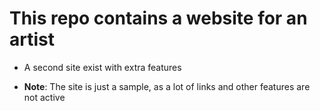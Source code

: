 # This repo contains a website for an artist

- A second site exist with extra features

- **Note**: The site is just a sample, as a lot of links and other features are not active
